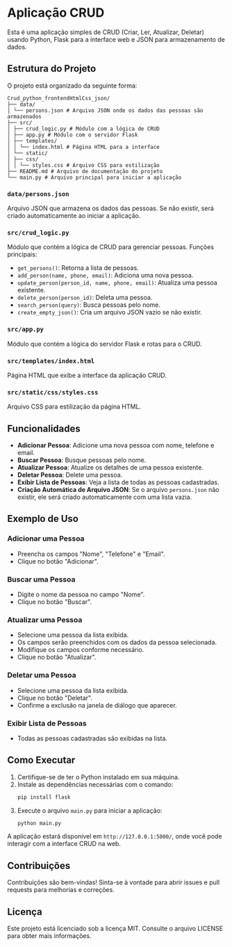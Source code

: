 # Aplicação CRUD

Esta é uma aplicação simples de CRUD (Criar, Ler, Atualizar, Deletar) usando Python, Flask para a interface web e JSON para armazenamento de dados.

## Estrutura do Projeto

O projeto está organizado da seguinte forma:


```
Crud_python_frontendHtmlCss_json/
├── data/
│ └── persons.json # Arquivo JSON onde os dados das pessoas são armazenados
├── src/
│ ├── crud_logic.py # Módulo com a lógica de CRUD
│ ├── app.py # Módulo com o servidor Flask
│ ├── templates/
│ │ └── index.html # Página HTML para a interface
│ └── static/
│ ├── css/
│ │ └── styles.css # Arquivo CSS para estilização
├── README.md # Arquivo de documentação do projeto
└── main.py # Arquivo principal para iniciar a aplicação
```


### `data/persons.json`
Arquivo JSON que armazena os dados das pessoas. Se não existir, será criado automaticamente ao iniciar a aplicação.

### `src/crud_logic.py`
Módulo que contém a lógica de CRUD para gerenciar pessoas. Funções principais:
- `get_persons()`: Retorna a lista de pessoas.
- `add_person(name, phone, email)`: Adiciona uma nova pessoa.
- `update_person(person_id, name, phone, email)`: Atualiza uma pessoa existente.
- `delete_person(person_id)`: Deleta uma pessoa.
- `search_person(query)`: Busca pessoas pelo nome.
- `create_empty_json()`: Cria um arquivo JSON vazio se não existir.

### `src/app.py`
Módulo que contém a lógica do servidor Flask e rotas para o CRUD.

### `src/templates/index.html`
Página HTML que exibe a interface da aplicação CRUD.

### `src/static/css/styles.css`
Arquivo CSS para estilização da página HTML.

## Funcionalidades

- **Adicionar Pessoa**: Adicione uma nova pessoa com nome, telefone e email.
- **Buscar Pessoa**: Busque pessoas pelo nome.
- **Atualizar Pessoa**: Atualize os detalhes de uma pessoa existente.
- **Deletar Pessoa**: Delete uma pessoa.
- **Exibir Lista de Pessoas**: Veja a lista de todas as pessoas cadastradas.
- **Criação Automática de Arquivo JSON**: Se o arquivo `persons.json` não existir, ele será criado automaticamente com uma lista vazia.

## Exemplo de Uso

### Adicionar uma Pessoa

- Preencha os campos "Nome", "Telefone" e "Email".
- Clique no botão "Adicionar".

### Buscar uma Pessoa

- Digite o nome da pessoa no campo "Nome".
- Clique no botão "Buscar".

### Atualizar uma Pessoa

- Selecione uma pessoa da lista exibida.
- Os campos serão preenchidos com os dados da pessoa selecionada.
- Modifique os campos conforme necessário.
- Clique no botão "Atualizar".

### Deletar uma Pessoa

- Selecione uma pessoa da lista exibida.
- Clique no botão "Deletar".
- Confirme a exclusão na janela de diálogo que aparecer.

### Exibir Lista de Pessoas

- Todas as pessoas cadastradas são exibidas na lista.

## Como Executar

1. Certifique-se de ter o Python instalado em sua máquina.
2. Instale as dependências necessárias com o comando:
    ```bash
    pip install flask
    ```
3. Execute o arquivo `main.py` para iniciar a aplicação:
    ```bash
    python main.py
    ```

A aplicação estará disponível em `http://127.0.0.1:5000/`, onde você pode interagir com a interface CRUD na web.

## Contribuições

Contribuições são bem-vindas! Sinta-se à vontade para abrir issues e pull requests para melhorias e correções.

## Licença

Este projeto está licenciado sob a licença MIT. Consulte o arquivo LICENSE para obter mais informações.